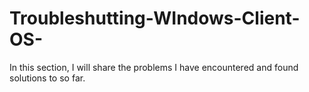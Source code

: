 # Troubleshutting-WIndows-Client-OS-
In this section, I will share the problems I have encountered and found solutions to so far.
